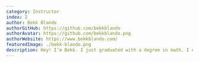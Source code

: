 ```yaml
---
category: Instructor
index: 2
author: Bekk Blando
authorGitHub: https://github.com/bekkblando
authorAvatar: https://github.com/bekkblando.png
authorWebsite: https://www.bekkblando.com/
featuredImage: ./bekk-blando.png
description: Hey! I’m Bekk. I just graduated with a degree in math. I enjoy software development and working with non-profits.
---
```

